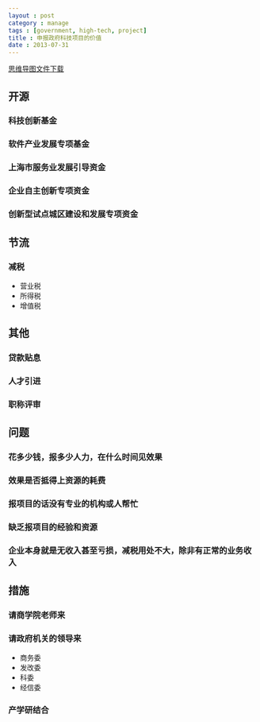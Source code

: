 ```yaml
---
layout : post
category : manage
tags : [government, high-tech, project]
title : 申报政府科技项目的价值
date : 2013-07-31
---
```

[思维导图文件下载](https://docs.google.com/file/d/0B1DrsqrLRzeIREJZRWYwSVg1OEk/edit?usp=sharing)

## 开源


### 科技创新基金


### 软件产业发展专项基金


### 上海市服务业发展引导资金


### 企业自主创新专项资金


### 创新型试点城区建设和发展专项资金


## 节流


### 减税

- 营业税
- 所得税
- 增值税

## 其他


### 贷款贴息


### 人才引进


### 职称评审


## 问题


### 花多少钱，报多少人力，在什么时间见效果


### 效果是否抵得上资源的耗费


### 报项目的话没有专业的机构或人帮忙


### 缺乏报项目的经验和资源


### 企业本身就是无收入甚至亏损，减税用处不大，除非有正常的业务收入


## 措施


### 请商学院老师来


### 请政府机关的领导来

- 商务委
- 发改委
- 科委
- 经信委

### 产学研结合
